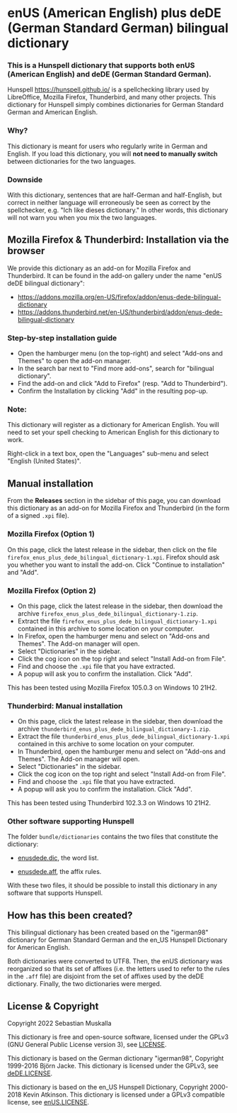   enUS (American English) plus deDE (German Standard German) bilingual dictionary
===============================================================================

### This is a Hunspell dictionary that supports both enUS (American English) and deDE (German Standard German).

Hunspell <https://hunspell.github.io/> is a spellchecking library used by LibreOffice, Mozilla Firefox, Thunderbird, and many other projects.
This dictionary for Hunspell simply combines dictionaries for German Standard German and American English.

### Why?

This dictionary is meant for users who regularly write in German and English.
If you load this dictionary, you will **not need to manually switch** between dictionaries for the two languages.

### Downside

With this dictionary, sentences that are half-German and half-English, but correct in neither language will erroneously be seen as correct by the spellchecker,
e.g. "Ich like dieses dictionary."
In other words, this dictionary will not warn you when you mix the two languages.


Mozilla Firefox & Thunderbird: Installation via the browser
-----------------------------------------------------------

We provide this dictionary as an add-on for Mozilla Firefox and Thunderbird.
It can be found in the add-on gallery under the name "enUS deDE bilingual dictionary":

* <https://addons.mozilla.org/en-US/firefox/addon/enus-dede-bilingual-dictionary>
* <https://addons.thunderbird.net/en-US/thunderbird/addon/enus-dede-bilingual-dictionary>

### Step-by-step installation guide

* Open the hamburger menu (on the top-right) and select "Add-ons and Themes" to open the add-on manager.
* In the search bar next to "Find more add-ons", search for "bilingual dictionary".
* Find the add-on and click "Add to Firefox" (resp. "Add to Thunderbird").
* Confirm the Installation by clicking "Add" in the resulting pop-up.

### Note:

This dictionary will register as a dictionary for American English.
You will need to set your spell checking to American English for this dictionary to work.

Right-click in a text box, open the "Languages" sub-menu and select "English (United States)".


Manual installation
-------------------

From the **Releases** section in the sidebar of this page, you can download this dictionary as an add-on for Mozilla Firefox and Thunderbird (in the form of a signed `.xpi` file).


### Mozilla Firefox (Option 1)

On this page, click the latest release in the sidebar, then click on the file
`firefox_enus_plus_dede_bilingual_dictionary-1.xpi`.
Firefox should ask you whether you want to install the add-on.
Click "Continue to installation" and "Add".

### Mozilla Firefox (Option 2)

* On this page, click the latest release in the sidebar, then download the archive `firefox_enus_plus_dede_bilingual_dictionary-1.zip`.
* Extract the file `firefox_enus_plus_dede_bilingual_dictionary-1.xpi` contained in this archive to some location on your computer.
* In Firefox, open the hamburger menu and select on "Add-ons and Themes".
  The Add-on manager will open.
* Select "Dictionaries" in the sidebar.
* Click the cog icon on the top right and select "Install Add-on from File".
* Find and choose the `.xpi` file that you have extracted.
* A popup will ask you to confirm the installation. Click "Add".

This has been tested using Mozilla Firefox 105.0.3 on Windows 10 21H2.

### Thunderbird: Manual installation

* On this page, click the latest release in the sidebar, then download the archive `thunderbird_enus_plus_dede_bilingual_dictionary-1.zip`.
* Extract the file `thunderbird_enus_plus_dede_bilingual_dictionary-1.xpi` contained in this archive to some location on your computer.
* In Thunderbird, open the hamburger menu and select on "Add-ons and Themes".
  The Add-on manager will open.
* Select "Dictionaries" in the sidebar.
* Click the cog icon on the top right and select "Install Add-on from File".
* Find and choose the `.xpi` file that you have extracted.
* A popup will ask you to confirm the installation. Click "Add".

This has been tested using Thunderbird 102.3.3 on Windows 10 21H2.

### Other software supporting Hunspell

The folder `bundle/dictionaries` contains the two files that constitute the dictionary:

* [enusdede.dic](bundle/dictionaries/enusdede.dic), the word list.

* [enusdede.aff](bundle/dictionaries/enusdede.aff), the affix rules.

With these two files, it should be possible to install this dictionary in any software that supports Hunspell.


How has this been created?
--------------------------

This bilingual dictionary has been created based on the "igerman98" dictionary for German Standard German and the en_US Hunspell Dictionary for American English.

Both dictionaries were converted to UTF8.
Then, the enUS dictionary was reorganized so that its set of affixes (i.e. the letters used to refer to the rules in the `.aff` file) are disjoint from the set of affixes used by the deDE dictionary.
Finally, the two dictionaries were merged.


License & Copyright
-------------------

Copyright 2022 Sebastian Muskalla

This dictionary is free and open-source software,
licensed under the GPLv3 (GNU General Public License version 3), see [LICENSE](LICENSE).

This dictionary is based on the German dictionary "igerman98",
Copyright 1999-2016 Björn Jacke.
This dictionary is licensed under the GPLv3, see [deDE.LICENSE](deDE.LICENSE).

This dictionary is based on the en_US Hunspell Dictionary,
Copyright 2000-2018 Kevin Atkinson.
This dictionary is licensed under a GPLv3 compatible license,
see [enUS.LICENSE](enUS.LICENSE).
